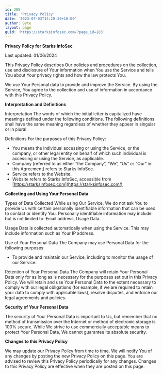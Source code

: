 ```yaml
---
id: 285
title: 'Privacy Policy'
date: '2023-07-03T14:20:39+10:00'
author: Byte
layout: page
guid: 'https://starksinfosec.com/?page_id=285'
---
```


**Privacy Policy for Starks InfoSec**

Last updated: 01/06/2024

This Privacy Policy describes Our policies and procedures on the collection, use and disclosure of Your information when You use the Service and tells You about Your privacy rights and how the law protects You.

We use Your Personal data to provide and improve the Service. By using the Service, You agree to the collection and use of information in accordance with this Privacy Policy.

**Interpretation and Definitions**

Interpretation The words of which the initial letter is capitalized have meanings defined under the following conditions. The following definitions shall have the same meaning regardless of whether they appear in singular or in plural.

Definitions For the purposes of this Privacy Policy:

- You means the individual accessing or using the Service, or the company, or other legal entity on behalf of which such individual is accessing or using the Service, as applicable.
- Company (referred to as either “the Company”, “We”, “Us” or “Our” in this Agreement) refers to Starks InfoSec.
- Service refers to the Website.
- Website refers to Starks InfoSec, accessible from [https://starksinfosec.com](https://starksinfosec.com/)

**Collecting and Using Your Personal Data**

Types of Data Collected While using Our Service, We do not ask You to provide Us with certain personally identifiable information that can be used to contact or identify You. Personally identifiable information may include but is not limited to: Email address, Usage Data.

Usage Data is collected automatically when using the Service. This may include information such as Your IP address.

Use of Your Personal Data The Company may use Personal Data for the following purposes:

- To provide and maintain our Service, including to monitor the usage of our Service.

Retention of Your Personal Data The Company will retain Your Personal Data only for as long as is necessary for the purposes set out in this Privacy Policy. We will retain and use Your Personal Data to the extent necessary to comply with our legal obligations (for example, if we are required to retain your data to comply with applicable laws), resolve disputes, and enforce our legal agreements and policies.

**Security of Your Personal Data**

The security of Your Personal Data is important to Us, but remember that no method of transmission over the Internet or method of electronic storage is 100% secure. While We strive to use commercially acceptable means to protect Your Personal Data, We cannot guarantee its absolute security.

**Changes to this Privacy Policy**

 We may update our Privacy Policy from time to time. We will notify You of any changes by posting the new Privacy Policy on this page. You are advised to review this Privacy Policy periodically for any changes. Changes to this Privacy Policy are effective when they are posted on this page.